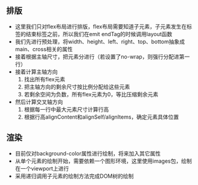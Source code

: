 ## 排版
+ 这里我们只对flex布局进行排版，flex布局需要知道子元素，子元素发生在标签的结束标签之前，所以我们在emit endTag的时候调用layout函数
+ 我们先进行预处理，将width、height、left、right、top、bottom抽象成main、cross相关的属性
+ 接着根据主轴尺寸，把元素分进行（若设置了no-wrap，则强行分配进第一行）
+ 接着计算主轴方向
  1. 找出所有flex元素
  2. 把主轴方向的剩余尺寸按比例分配给这些元素
  3. 若剩余空间为负数，所有flex元素为0，等比压缩剩余元素
+ 然后计算交叉轴方向
  1. 根据每一行中最大元素尺寸计算行高
  2. 根据行高alignContent和alignSelf/alignItems，确定元素具体位置

## 渲染
+ 目前仅对background-color属性进行绘制，将来加入其它属性
+ 从单个元素的绘制开始，需要依赖一个图形环境，这里使用images包，绘制在一个viewport上进行
+ 采用递归调用子元素的绘制方法完成DOM树的绘制
